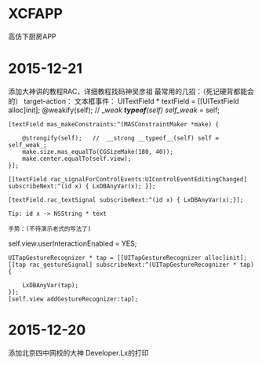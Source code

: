 # XCFAPP
高仿下厨房APP
# 2015-12-21 
添加大神讲的教程RAC，详细教程找码神吴彦祖
最常用的几招：（死记硬背都能会的）
target-action：
	文本框事件：
	UITextField * textField = [[UITextField alloc]init];
    @weakify(self); //  __weak __typeof__(self) self_weak_ = self;
    
    [textField mas_makeConstraints:^(MASConstraintMaker *make) {
        
        @strongify(self);   //  __strong __typeof__(self) self = self_weak_;
        make.size.mas_equalTo(CGSizeMake(180, 40));
        make.center.equalTo(self.view);
    }];

    [[textField rac_signalForControlEvents:UIControlEventEditingChanged]
    subscribeNext:^(id x) { LxDBAnyVar(x); }];

    [textField.rac_textSignal subscribeNext:^(id x) { LxDBAnyVar(x);}];
    
	Tip: id x -> NSString * text

	手势：(不待演示老式的写法了)
  self.view.userInteractionEnabled = YES;
    
    UITapGestureRecognizer * tap = [[UITapGestureRecognizer alloc]init];
    [[tap rac_gestureSignal] subscribeNext:^(UITapGestureRecognizer * tap) {
       
        LxDBAnyVar(tap);
    }];
    [self.view addGestureRecognizer:tap];
# 2015-12-20 
添加北京四中网校的大神 Developer.Lx的打印
